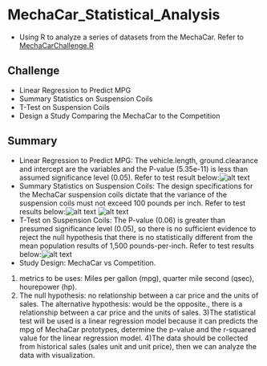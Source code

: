 # MechaCar_Statistical_Analysis
-  Using R to analyze a series of datasets from the MechaCar. Refer to [MechaCarChallenge.R](../main/MechaCarChallenge.R)

## Challenge
- Linear Regression to Predict MPG
- Summary Statistics on Suspension Coils
- T-Test on Suspension Coils
- Design a Study Comparing the MechaCar to the Competition

## Summary 
- Linear Regression to Predict MPG: The vehicle.length, ground.clearance and intercept are the variables and the P-value (5.35e-11) is less than assumed significance level (0.05). Refer to test result below:![alt text](../main/ScreenShot_Deliverable1.png)
- Summary Statistics on Suspension Coils: The design specifications for the MechaCar suspension coils dictate that the variance of the suspension coils must not exceed 100 pounds per inch. Refer to test results below:![alt text](../main/ScreenShot_Deliverable2_LotSummary.png) 
![alt text](../main/ScreenShot_Deliverable2_TotalSummary.png) 
- T-Test on Suspension Coils: The P-value (0.06) is greater than presumed significance level (0.05), so there is no sufficient evidence to reject the null hypothesis that there is no statistically different from the mean population results of 1,500 pounds-per-inch. Refer to test results below:![alt text](../main/ScreenShot_Deliverable3.png) 
- Study Design: MechaCar vs Competition.
1) metrics to be uses: Miles per gallon (mpg), quarter mile second (qsec), hourepower (hp).
2) The null hypothesis: no relationship between a car price and the units of sales. The alternative hypothesis: would be the opposite., there is a relationship between a car price and the units of sales.
3)The statistical test will be used is a linear regression model because it can predicts the mpg of MechaCar prototypes, determine the p-value and the r-squared value for the linear regression model.
4)The data should be collected from historical sales (sales unit and unit price), then we can analyze the data with visualization. 
